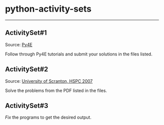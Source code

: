 # python-activity-sets
---

## ActivitySet#1
Source: [Py4E](https://py4e.com)

Follow through Py4E tutorials and submit your solutions in the files listed.

## ActivitySet#2
Source: [University of Scranton, HSPC 2007](https://www.cs.scranton.edu/~mccloske/hs_prog_contest/contest_problems/probs_07_head.pdf)

Solve the problems from the PDF listed in the files.

## ActivitySet#3
*Fix* the programs to get the desired output.
